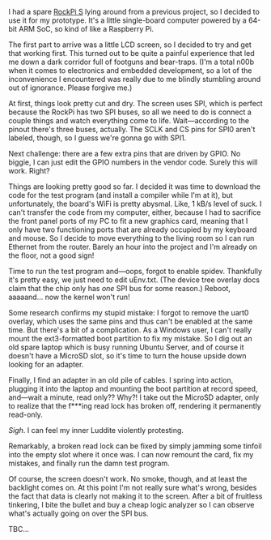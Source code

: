 

I had a spare [RockPi S](https://wiki.radxa.com/RockpiS) lying around from a previous project, so I decided to use it for my prototype. It's a little single-board computer powered by a 64-bit ARM SoC, so kind of like a Raspberry Pi.

The first part to arrive was a little LCD screen, so I decided to try and get that working first. This turned out to be quite a painful experience that led me down a dark corridor full of footguns and bear-traps. (I'm a total n00b when it comes to electronics and embedded development, so a lot of the inconvenience I encountered was really due to me blindly stumbling around out of ignorance. Please forgive me.)

At first, things look pretty cut and dry. The screen uses SPI, which is perfect because the RockPi has two SPI buses, so all we need to do is connect a couple things and watch everything come to life. Wait&mdash;according to the pinout there's three buses, actually. The SCLK and CS pins for SPI0 aren't labeled, though, so I guess we're gonna go with SPI1.

Next challenge: there are a few extra pins that are driven by GPIO. No biggie, I can just edit the GPIO numbers in the vendor code. Surely this will work. Right?

Things are looking pretty good so far. I decided it was time to download the code for the test program (and install a compiler while I'm at it), but unfortunately, the board's WiFi is pretty abysmal. Like, 1 kB/s level of suck. I can't transfer the code from my computer, either, because I had to sacrifice the front panel ports of my PC to fit a new graphics card, meaning that I only have two functioning ports that are already occupied by my keyboard and mouse. So I decide to move everything to the living room so I can run Ethernet from the router. Barely an hour into the project and I'm already on the floor, not a good sign!

Time to run the test program and&mdash;oops, forgot to enable spidev. Thankfully it's pretty easy, we just need to edit uEnv.txt. (The device tree overlay docs claim that the chip only has *one* SPI bus for some reason.) Reboot, aaaaand&hellip; now the kernel won't run!

Some research confirms my stupid mistake: I forgot to remove the uart0 overlay, which uses the same pins and thus can't be enabled at the same time. But there's a bit of a complication. As a Windows user, I can't really mount the ext3-formatted boot partition to fix my mistake. So I dig out an old spare laptop which is busy running Ubuntu Server, and of course it doesn't have a MicroSD slot, so it's time to turn the house upside down looking for an adapter.

Finally, I find an adapter in an old pile of cables. I spring into action, plugging it into the laptop and mounting the boot partition at record speed, and&mdash;wait a minute, read only?? Why?! I take out the MicroSD adapter, only to realize that the f\*\*\*ing read lock has broken off, rendering it permanently read-only.

*Sigh*. I can feel my inner Luddite violently protesting.

Remarkably, a broken read lock can be fixed by simply jamming some tinfoil into the empty slot where it once was. I can now remount the card, fix my mistakes, and finally run the damn test program.

Of course, the screen doesn't work. No smoke, though, and at least the backlight comes on. At this point I'm not really sure what's wrong, besides the fact that data is clearly not making it to the screen. After a bit of fruitless tinkering, I bite the bullet and buy a cheap logic analyzer so I can observe what's actually going on over the SPI bus.

TBC...
